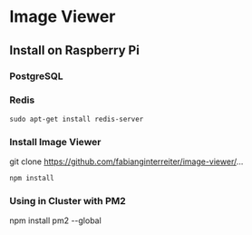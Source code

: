 # Image Viewer

## Install on Raspberry Pi

### PostgreSQL

### Redis

```
sudo apt-get install redis-server
```

### Install Image Viewer

git clone https://github.com/fabianginterreiter/image-viewer/...

```
npm install
```

### Using in Cluster with PM2

npm install pm2 --global

